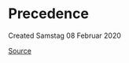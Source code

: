 # Precedence
Created Samstag 08 Februar 2020

[Source](https://docs.ansible.com/ansible/latest/reference_appendices/general_precedence.html)

